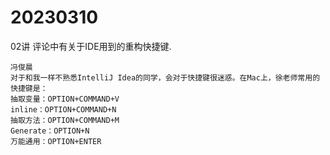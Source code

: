 # 20230310



02讲  评论中有关于IDE用到的重构快捷键.

```
冯俊晨
对于和我一样不熟悉IntelliJ Idea的同学，会对于快捷键很迷惑。在Mac上，徐老师常用的快捷键是：
抽取变量：OPTION+COMMAND+V
inline：OPTION+COMMAND+N
抽取方法：OPTION+COMMAND+M
Generate：OPTION+N
万能通用：OPTION+ENTER
```
##